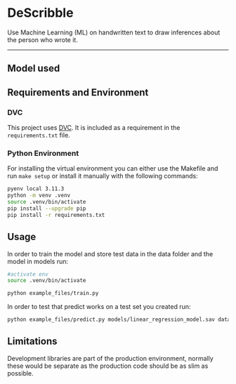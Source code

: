 # DeScribble

Use Machine Learning (ML) on handwritten text to draw inferences about
the person who wrote it.

---

## Model used

## Requirements and Environment

### DVC

This project uses [DVC](https://dvc.org/). It is included as a
requirement in the `requirements.txt` file.

### Python Environment

For installing the virtual environment you can either use the Makefile and run `make setup` or install it manually with the following commands: 

```Bash
pyenv local 3.11.3
python -m venv .venv
source .venv/bin/activate
pip install --upgrade pip
pip install -r requirements.txt
```

## Usage

In order to train the model and store test data in the data folder and the model in models run:

```bash
#activate env
source .venv/bin/activate

python example_files/train.py  
```

In order to test that predict works on a test set you created run:

```bash
python example_files/predict.py models/linear_regression_model.sav data/X_test.csv data/y_test.csv
```

## Limitations

Development libraries are part of the production environment, normally these would be separate as the production code should be as slim as possible.


